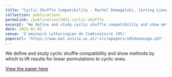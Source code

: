 ```yaml
---
title: "Cyclic Shuffle Compatibility - Rachel Domagalski, Jinting Liang, Quinn Minnich, Bruce E. Sagan, Jamie Schmidt, Alexander Sietsema"
collection: publications
permalink: /publication/2021-cyclic-shuffle
excerpt: 'We define and study cyclic shuffle compatibility and show methods by which to lift results for linear permutations to cyclic ones.'
date: 2021-01-01
venue: 'S´eminaire Lotharingien de Combinatoire (85)'
paperurl: 'https://www.mat.univie.ac.at/~slc/wpapers/s85domasaga.pdf'
---
```

We define and study cyclic shuffle compatibility and show methods by which to lift results for linear permutations to cyclic ones.

[View the paper here](https://www.mat.univie.ac.at/~slc/wpapers/s85domasaga.pdf)	